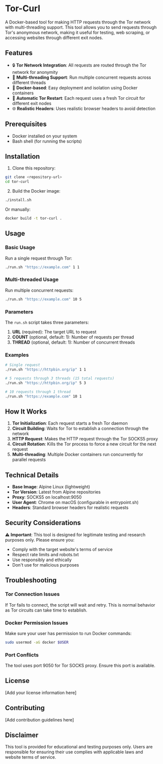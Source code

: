 # Tor-Curl

A Docker-based tool for making HTTP requests through the Tor network with multi-threading support. This tool allows you to send requests through Tor's anonymous network, making it useful for testing, web scraping, or accessing websites through different exit nodes.

## Features

- 🔒 **Tor Network Integration**: All requests are routed through the Tor network for anonymity
- 🚀 **Multi-threading Support**: Run multiple concurrent requests across different threads
- 🐳 **Docker-based**: Easy deployment and isolation using Docker containers
- 🔄 **Automatic Tor Restart**: Each request uses a fresh Tor circuit for different exit nodes
- 🌐 **Realistic Headers**: Uses realistic browser headers to avoid detection

## Prerequisites

- Docker installed on your system
- Bash shell (for running the scripts)

## Installation

1. Clone this repository:
```bash
git clone <repository-url>
cd tor-curl
```

2. Build the Docker image:
```bash
./install.sh
```

Or manually:
```bash
docker build -t tor-curl .
```

## Usage

### Basic Usage

Run a single request through Tor:
```bash
./run.sh "https://example.com" 1 1
```

### Multi-threaded Usage

Run multiple concurrent requests:
```bash
./run.sh "https://example.com" 10 5
```

### Parameters

The `run.sh` script takes three parameters:

1. **URL** (required): The target URL to request
2. **COUNT** (optional, default: 1): Number of requests per thread
3. **THREAD** (optional, default: 1): Number of concurrent threads

### Examples

```bash
# Single request
./run.sh "https://httpbin.org/ip" 1 1

# 5 requests through 3 threads (15 total requests)
./run.sh "https://httpbin.org/ip" 5 3

# 10 requests through 1 thread
./run.sh "https://example.com" 10 1
```

## How It Works

1. **Tor Initialization**: Each request starts a fresh Tor daemon
2. **Circuit Building**: Waits for Tor to establish a connection through the network
3. **HTTP Request**: Makes the HTTP request through the Tor SOCKS5 proxy
4. **Circuit Rotation**: Kills the Tor process to force a new circuit for the next request
5. **Multi-threading**: Multiple Docker containers run concurrently for parallel requests

## Technical Details

- **Base Image**: Alpine Linux (lightweight)
- **Tor Version**: Latest from Alpine repositories
- **Proxy**: SOCKS5 on localhost:9050
- **User Agent**: Chrome on macOS (configurable in entrypoint.sh)
- **Headers**: Standard browser headers for realistic requests

## Security Considerations

⚠️ **Important**: This tool is designed for legitimate testing and research purposes only. Please ensure you:

- Comply with the target website's terms of service
- Respect rate limits and robots.txt
- Use responsibly and ethically
- Don't use for malicious purposes

## Troubleshooting

### Tor Connection Issues
If Tor fails to connect, the script will wait and retry. This is normal behavior as Tor circuits can take time to establish.

### Docker Permission Issues
Make sure your user has permission to run Docker commands:
```bash
sudo usermod -aG docker $USER
```

### Port Conflicts
The tool uses port 9050 for Tor SOCKS proxy. Ensure this port is available.

## License

[Add your license information here]

## Contributing

[Add contribution guidelines here]

## Disclaimer

This tool is provided for educational and testing purposes only. Users are responsible for ensuring their use complies with applicable laws and website terms of service.
